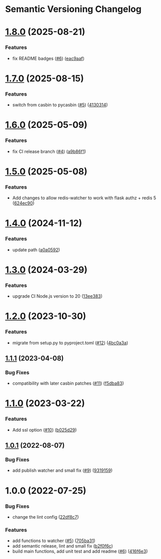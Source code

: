 # Semantic Versioning Changelog

# [1.8.0](https://github.com/officialpycasbin/redis-watcher/compare/v1.7.0...v1.8.0) (2025-08-21)


### Features

* fix README badges ([#6](https://github.com/officialpycasbin/redis-watcher/issues/6)) ([eac9aaf](https://github.com/officialpycasbin/redis-watcher/commit/eac9aaf7c7b8d1eea32fc68a2be4bca44f3bc24f))

# [1.7.0](https://github.com/officialpycasbin/redis-watcher/compare/v1.6.0...v1.7.0) (2025-08-15)


### Features

* switch from casbin to pycasbin ([#5](https://github.com/officialpycasbin/redis-watcher/issues/5)) ([4130314](https://github.com/officialpycasbin/redis-watcher/commit/4130314d66907c05ab6cf0514e1323c59ceaa29d))

# [1.6.0](https://github.com/officialpycasbin/redis-watcher/compare/v1.5.0...v1.6.0) (2025-05-09)


### Features

* fix CI release branch ([#4](https://github.com/officialpycasbin/redis-watcher/issues/4)) ([a9b86f1](https://github.com/officialpycasbin/redis-watcher/commit/a9b86f1226d39bc4f9182ab8662cc32eb49b44e6))

# [1.5.0](https://github.com/officialpycasbin/redis-watcher/compare/v1.4.0...v1.5.0) (2025-05-08)


### Features

* Add changes to allow redis-watcher to work with flask authz + redis 5 ([624ec90](https://github.com/officialpycasbin/redis-watcher/commit/624ec9005a1c5ad76d20be0607cba48ba4236257))

# [1.4.0](https://github.com/officialpycasbin/redis-watcher/compare/v1.3.0...v1.4.0) (2024-11-12)


### Features

* update path ([a0a0592](https://github.com/officialpycasbin/redis-watcher/commit/a0a0592eb96e88d40b19d1291932fcb2fd101522))

# [1.3.0](https://github.com/officialpycasbin/redis-watcher/compare/v1.2.0...v1.3.0) (2024-03-29)


### Features

* upgrade CI Node.js version to 20 ([13ee383](https://github.com/officialpycasbin/redis-watcher/commit/13ee383b78114b2c7edddb087c4df4d4e3704644))

# [1.2.0](https://github.com/officialpycasbin/redis-watcher/compare/v1.1.1...v1.2.0) (2023-10-30)


### Features

* migrate from setup.py to pyproject.toml ([#12](https://github.com/officialpycasbin/redis-watcher/issues/12)) ([4bc0a3a](https://github.com/officialpycasbin/redis-watcher/commit/4bc0a3a3d9d43ca5413ba30c8912d7be5d207a8b))

## [1.1.1](https://github.com/officialpycasbin/redis-watcher/compare/v1.1.0...v1.1.1) (2023-04-08)


### Bug Fixes

* compatibility with later casbin patches ([#11](https://github.com/officialpycasbin/redis-watcher/issues/11)) ([f5dba83](https://github.com/officialpycasbin/redis-watcher/commit/f5dba836b9397fb6bf8b97b47c81b156ed2ec04f))

# [1.1.0](https://github.com/officialpycasbin/redis-watcher/compare/v1.0.1...v1.1.0) (2023-03-22)


### Features

* Add ssl option ([#10](https://github.com/officialpycasbin/redis-watcher/issues/10)) ([b025d29](https://github.com/officialpycasbin/redis-watcher/commit/b025d29c798249394eb9611e7d3611a3df6c53a7))

## [1.0.1](https://github.com/officialpycasbin/redis-watcher/compare/v1.0.0...v1.0.1) (2022-08-07)


### Bug Fixes

* add publish watcher and small fix ([#9](https://github.com/officialpycasbin/redis-watcher/issues/9)) ([9319159](https://github.com/officialpycasbin/redis-watcher/commit/93191590ef16f403a52b92571420bec2e515b687))

# 1.0.0 (2022-07-25)


### Bug Fixes

* change the lint config ([22df8c7](https://github.com/officialpycasbin/redis-watcher/commit/22df8c7ab672ab1bff000ed20720058e783a8e83))


### Features

* add functions to watcher ([#5](https://github.com/officialpycasbin/redis-watcher/issues/5)) ([705ba31](https://github.com/officialpycasbin/redis-watcher/commit/705ba31a82ba5661b3fad901726f688af869595c))
* add semantic release, lint and small fix ([b2f0f6c](https://github.com/officialpycasbin/redis-watcher/commit/b2f0f6c189e7c0e5ec9e6a8781a4b65d75720078))
* build main functions, add unit test and add readme ([#6](https://github.com/officialpycasbin/redis-watcher/issues/6)) ([416f6e3](https://github.com/officialpycasbin/redis-watcher/commit/416f6e3596fcac4fa36845670c35d2259756635f))

